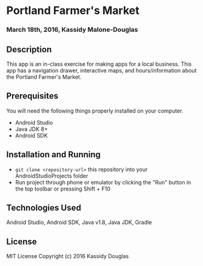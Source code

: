 # Portland Farmer's Market

### March 18th, 2016, Kassidy Malone-Douglas 

## Description
This app is an in-class exercise for making apps for a local business. This app has a navigation drawer, interactive maps, and hours/information about the Portland Farmer's Market.

## Prerequisites

You will need the following things properly installed on your computer.

* Android Studio
* Java JDK 8+
* Android SDK

## Installation and Running

* `git clone <repository-url>` this repository into your AndroidStudioProjects folder
* Run project through phone or emulator by clicking the "Run" button in the top toolbar or pressing Shift + F10

## Technologies Used

Android Studio, Android SDK, Java v1.8, Java JDK, Gradle

## License

MIT License
Copyright (c) 2016 Kassidy Douglas
